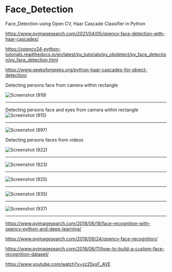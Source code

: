 # Face_Detection
Face_Detection using Open CV, Haar Cascade Classifier in Python  

https://www.pyimagesearch.com/2021/04/05/opencv-face-detection-with-haar-cascades/


https://opencv24-python-tutorials.readthedocs.io/en/latest/py_tutorials/py_objdetect/py_face_detection/py_face_detection.html

https://www.geeksforgeeks.org/python-haar-cascades-for-object-detection/

Detecting persons face from camera within rectangle

![Screenshot (919)](https://user-images.githubusercontent.com/53929423/127288609-02fefdad-8758-4850-a653-92b6b2184202.png)

*******************************************************************************************

Detecting persons face and eyes from camera within rectangle 
![Screenshot (915)](https://user-images.githubusercontent.com/53929423/127288566-13365819-7282-45f5-b057-8f6cfb24f8d0.png)

*******************************************************************************************

![Screenshot (897)](https://user-images.githubusercontent.com/53929423/127288511-8d631bbf-1e60-443a-8fb4-9e63b7d1cfa9.png)


Detecting persons faces from videos 

![Screenshot (922)](https://user-images.githubusercontent.com/53929423/127288896-f96f91f0-dbb2-4a6d-ba26-a270ab5d0b01.png)

*******************************************************************************************

![Screenshot (923)](https://user-images.githubusercontent.com/53929423/127288974-8925d64b-0b4a-459f-a834-4c2592123379.png)

*******************************************************************************************

![Screenshot (925)](https://user-images.githubusercontent.com/53929423/127289029-bc9cd288-4572-4ed6-b994-0fcda23e1183.png)

*******************************************************************************************

![Screenshot (935)](https://user-images.githubusercontent.com/53929423/127289218-26c09eff-4f8e-4144-88c0-4836e9a7b799.png)

*******************************************************************************************

![Screenshot (937)](https://user-images.githubusercontent.com/53929423/127289300-b175f75d-65ec-4bda-930e-c5b4921d998d.png)

*******************************************************************************************

https://www.pyimagesearch.com/2018/06/18/face-recognition-with-opencv-python-and-deep-learning/

https://www.pyimagesearch.com/2018/09/24/opencv-face-recognition/

https://www.pyimagesearch.com/2018/06/11/how-to-build-a-custom-face-recognition-dataset/

https://www.youtube.com/watch?v=sz25xxF_AVE
